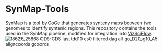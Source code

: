 # SynMap-Tools

SynMap is a tool by [CoGe](https://genomevolution.org/coge/) that generates synteny maps between two genomes to identify syntenic regions. This repository contains the tools used in the SynMap pipeline, modified for integration into [VizSciFlow](https://vizsciflow.usask.ca/).
![18626_25868 CDS-CDS last tdd10 cs0 filtered dag all go_D20_g10_A5 aligncoords gcoords](https://user-images.githubusercontent.com/115325256/212803944-ec816b14-d074-4910-bc6a-e31fa6a34019.svg)



